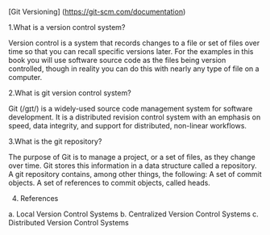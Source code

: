 [Git Versioning] (https://git-scm.com/documentation)

1.What is a version control system?

Version control is a system that records changes to a file or set of files over time so that you can recall specific versions later. For the examples in this book you will use software source code as the files being version controlled, though in reality you can do this with nearly any type of file on a computer.

2.What is git version control system?

Git (/ɡɪt/) is a widely-used source code management system for software development. It is a distributed revision control system with an emphasis on speed, data integrity, and support for distributed, non-linear workflows.

3.What is the git repository?

The purpose of Git is to manage a project, or a set of files, as they change over time. Git stores this information in a data structure called a repository. A git repository contains, among other things, the following: A set of commit objects. A set of references to commit objects, called heads.

4. References

a. Local Version Control Systems
b. Centralized Version Control Systems
c. Distributed Version Control Systems

